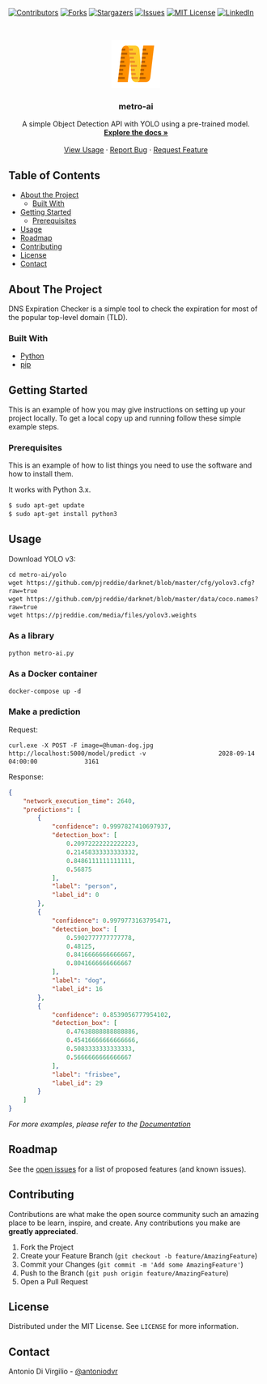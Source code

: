 <!-- PROJECT SHIELDS -->
[![Contributors][contributors-shield]][contributors-url]
[![Forks][forks-shield]][forks-url]
[![Stargazers][stars-shield]][stars-url]
[![Issues][issues-shield]][issues-url]
[![MIT License][license-shield]][license-url]
[![LinkedIn][linkedin-shield]][linkedin-url]



<!-- PROJECT LOGO -->
<br />
<p align="center">
  <a href="https://github.com/antoniodvr/metro-ai">
    <img src="images/logo.png" alt="Logo" width="96" height="96">
  </a>

  <h3 align="center">metro-ai</h3>

  <p align="center">
    A simple Object Detection API with YOLO using a pre-trained model.
    <a href="https://github.com/antoniodvr/metro-ai/blob/master/README.md">
    <br />
    <strong>Explore the docs »</strong></a>
    <br />
    <br />
    <a href="#usage">View Usage</a>
    ·
    <a href="https://github.com/antoniodvr/metro-ai/issues">Report Bug</a>
    ·
    <a href="https://github.com/antoniodvr/metro-ai/issues">Request Feature</a>
  </p>
</p>



<!-- TABLE OF CONTENTS -->
## Table of Contents

* [About the Project](#about-the-project)
  * [Built With](#built-with)
* [Getting Started](#getting-started)
  * [Prerequisites](#prerequisites)
* [Usage](#usage)
* [Roadmap](#roadmap)
* [Contributing](#contributing)
* [License](#license)
* [Contact](#contact)



<!-- ABOUT THE PROJECT -->
## About The Project

DNS Expiration Checker is a simple tool to check the expiration for most of the popular top-level domain (TLD).

### Built With

* [Python](https://www.python.org/) 
* [pip](https://pip.pypa.io/en/stable/)


<!-- GETTING STARTED -->
## Getting Started

This is an example of how you may give instructions on setting up your project locally.
To get a local copy up and running follow these simple example steps.

### Prerequisites

This is an example of how to list things you need to use the software and how to install them.

It works with Python 3.x.

```sh
$ sudo apt-get update
$ sudo apt-get install python3
```



<!-- USAGE EXAMPLES -->
## Usage

Download YOLO v3:
```shell script
cd metro-ai/yolo
wget https://github.com/pjreddie/darknet/blob/master/cfg/yolov3.cfg?raw=true
wget https://github.com/pjreddie/darknet/blob/master/data/coco.names?raw=true
wget https://pjreddie.com/media/files/yolov3.weights
```

### As a library

```shell script
python metro-ai.py
```

### As a Docker container

```shell script
docker-compose up -d
```

### Make a prediction

Request: 
```shell script
curl.exe -X POST -F image=@human-dog.jpg http://localhost:5000/model/predict -v                    2028-09-14 04:00:00             3161
```

Response:
```json
{
    "network_execution_time": 2640,
    "predictions": [
        {
            "confidence": 0.9997827410697937,
            "detection_box": [
                0.20972222222222223,
                0.21458333333333332,
                0.8486111111111111,
                0.56875
            ],
            "label": "person",
            "label_id": 0
        },
        {
            "confidence": 0.9979773163795471,
            "detection_box": [
                0.5902777777777778,
                0.48125,
                0.8416666666666667,
                0.8041666666666667
            ],
            "label": "dog",
            "label_id": 16
        },
        {
            "confidence": 0.8539056777954102,
            "detection_box": [
                0.47638888888888886,
                0.45416666666666666,
                0.5083333333333333,
                0.5666666666666667
            ],
            "label": "frisbee",
            "label_id": 29
        }
    ]
}
```
_For more examples, please refer to the [Documentation](https://github.com/antoniodvr/metro-ai)_



<!-- ROADMAP -->
## Roadmap

See the [open issues](https://github.com/antoniodvr/metro-ai/issues) for a list of proposed features (and known issues).



<!-- CONTRIBUTING -->
## Contributing

Contributions are what make the open source community such an amazing place to be learn, inspire, and create. Any contributions you make are **greatly appreciated**.

1. Fork the Project
2. Create your Feature Branch (`git checkout -b feature/AmazingFeature`)
3. Commit your Changes (`git commit -m 'Add some AmazingFeature'`)
4. Push to the Branch (`git push origin feature/AmazingFeature`)
5. Open a Pull Request



<!-- LICENSE -->
## License

Distributed under the MIT License. See `LICENSE` for more information.



<!-- CONTACT -->
## Contact

Antonio Di Virgilio - [@antoniodvr](https://linkedin.com/in/antoniodvr)



<!-- MARKDOWN LINKS & IMAGES -->
<!-- https://www.markdownguide.org/basic-syntax/#reference-style-links -->
[contributors-shield]: https://img.shields.io/github/contributors/antoniodvr/metro-ai.svg?style=flat-square
[contributors-url]: https://github.com/antoniodvr/metro-ai/graphs/contributors
[forks-shield]: https://img.shields.io/github/forks/antoniodvr/metro-ai.svg?style=flat-square
[forks-url]: https://github.com/antoniodvr/metro-ai/network/members
[stars-shield]: https://img.shields.io/github/stars/antoniodvr/metro-ai.svg?style=flat-square
[stars-url]: https://github.com/antoniodvr/metro-ai/stargazers
[issues-shield]: https://img.shields.io/github/issues/antoniodvr/metro-ai.svg?style=flat-square
[issues-url]: https://github.com/antoniodvr/metro-ai/issues
[license-shield]: https://img.shields.io/github/license/antoniodvr/metro-ai.svg?style=flat-square
[license-url]: https://github.com/antoniodvr/metro-ai/blob/master/LICENSE.md
[linkedin-shield]: https://img.shields.io/badge/-LinkedIn-black.svg?style=flat-square&logo=linkedin&colorB=555
[linkedin-url]: https://linkedin.com/in/antoniodvr